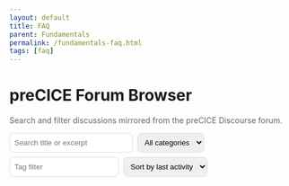 ```yaml
---
layout: default
title: FAQ
parent: Fundamentals
permalink: /fundamentals-faq.html
tags: [faq]
---
```


<h1>preCICE Forum Browser</h1>
<p style="color:#666;">Search and filter discussions mirrored from the preCICE Discourse forum.</p>

<div style="display:flex;flex-wrap:wrap;gap:8px;margin:12px 0;">
  <input id="q" placeholder="Search title or excerpt" style="padding:8px;border:1px solid #ddd;border-radius:8px;min-width:220px;">
  <select id="category" style="padding:8px;border:1px solid #ddd;border-radius:8px;">
    <option value="">All categories</option>
  </select>
  <input id="tag" placeholder="Tag filter" style="padding:8px;border:1px solid #ddd;border-radius:8px;min-width:160px;">
  <select id="sort" style="padding:8px;border:1px solid #ddd;border-radius:8px;">
    <option value="last_posted_at">Sort by last activity</option>
    <option value="created_at">Sort by created</option>
    <option value="posts_count">Sort by replies</option>
    <option value="views">Sort by views</option>
    <option value="like_count">Sort by likes</option>
  </select>
</div>

<p id="meta" style="margin:0 0 8px 0;color:#666;"></p>
<p id="stats" style="margin:0 0 16px 0;color:#666;"></p>

<div id="list" style="display:grid;gap:12px;grid-template-columns:repeat(auto-fit,minmax(320px,1fr));"></div>
<div id="empty" style="display:none;color:#666;padding:16px 0;text-align:center;">No results</div>

<script>
  // Path to the generated JSON file
  const dataUrl = "{{ '/assets/data/forum/topics.json' | relative_url }}";

  // guard: prevent navgoco crash if sidebar JS missing
  window.jQuery && (jQuery.fn.navgoco = jQuery.fn.navgoco || function(){ return this; });

  let DATA = null;
  const el = (id) => document.getElementById(id);
  const fmtDate = (s) => (s ? new Date(s).toLocaleString() : "");

  function matchQuery(t, q) {
    if (!q) return true;
    const hay = ((t.title || "") + " " + (t.first_post_excerpt || "")).toLowerCase();
    return hay.includes(q.toLowerCase());
  }
  const matchCategory = (t, c) => !c || t.category === c;
  function matchTag(t, tag) {
    if (!tag) return true;
    const tags = t.tags || [];
    return tags.some((x) => x.toLowerCase().includes(tag.toLowerCase()));
  }
  function sortBy(arr, key) {
    const copy = [...arr];
    copy.sort((a, b) => {
      if (key === "created_at" || key === "last_posted_at") {
        return new Date(b[key] || 0) - new Date(a[key] || 0);
      }
      return (b[key] || 0) - (a[key] || 0);
    });
    return copy;
  }

  function render() {
    if (!DATA) return;

    const q = el("q").value.trim();
    const cat = el("category").value;
    const tag = el("tag").value.trim();
    const sortKey = el("sort").value;

    const topics = DATA.topics
      .filter((t) => matchQuery(t, q))
      .filter((t) => matchCategory(t, cat))
      .filter((t) => matchTag(t, tag));
    const sorted = sortBy(topics, sortKey);

    el("stats").textContent = `Showing ${sorted.length} of ${DATA.topics.length} threads`;
    const list = el("list");
    list.innerHTML = "";
    if (!sorted.length) {
      el("empty").style.display = "";
      return;
    }
    el("empty").style.display = "none";

    for (const t of sorted) {
      const card = document.createElement("article");
      card.style.cssText = "border:1px solid #e5e7eb;border-radius:12px;padding:12px;background:#fff;";
      card.innerHTML = `
        <a href="${t.url}" target="_blank" rel="noopener" style="font-weight:600;text-decoration:underline;">${t.fancy_title || t.title}</a>
        <div style="font-size:0.9em;margin-top:4px;color:#666;">
          ${t.category || ""} · created ${fmtDate(t.created_at)} · last activity ${fmtDate(t.last_posted_at)}
        </div>
        <p style="margin-top:8px;">${(t.first_post_excerpt || "").replace(/\s+/g, " ").slice(0, 320)}</p>
        <div style="margin-top:6px;display:flex;flex-wrap:wrap;gap:6px;">
          ${(t.tags || []).map(tag => `<span style="font-size:0.75em;background:#f3f4f6;border:1px solid #e5e7eb;border-radius:999px;padding:2px 8px;">${tag}</span>`).join("")}
        </div>
        <div style="font-size:0.9em;margin-top:8px;display:flex;gap:12px;color:#555;">
          <span>Replies ${t.posts_count ? t.posts_count - 1 : 0}</span>
          <span>Views ${t.views || 0}</span>
          <span>Likes ${t.like_count || 0}</span>
          ${t.closed ? '<span style="color:#b91c1c;">Closed</span>' : ''}
          ${t.pinned ? '<span style="color:#b45309;">Pinned</span>' : ''}
        </div>
      `;
      list.appendChild(card);
    }
  }

  async function boot() {
    try {
      el("stats").textContent = "Loading forum data…";
      const res = await fetch(dataUrl, { headers: { Accept: "application/json" } });
      if (!res.ok) throw new Error(res.status + " " + res.statusText);
      DATA = await res.json();

      // populate categories
      const cats = Array.from(new Set((DATA.topics || []).map((t) => t.category))).filter(Boolean).sort();
      for (const c of cats) {
        const opt = document.createElement("option");
        opt.value = c;
        opt.textContent = c;
        el("category").appendChild(opt);
      }

      el("meta").textContent = `Source ${DATA.source} · Generated ${fmtDate(DATA.generated_at)}`;
      ["q", "category", "tag", "sort"].forEach((id) => el(id).addEventListener("input", render));
      render();
    } catch (err) {
      console.error("Failed to load topics.json:", err);
      el("list").innerHTML = `<div style="color:#b91c1c;">Failed to load topics.json: ${String(err).replace(/</g,"&lt;")}</div>`;
      el("stats").textContent = "";
    }
  }

  boot();
</script>
